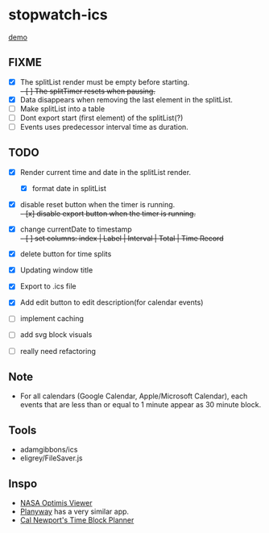 # stopwatch-ics

[demo](https://gateway.pinata.cloud/ipfs/QmbtWYQmt6LSq2TxcpFwrAFXivfHZbxmHd7C1TceGTJuQf/)

## FIXME

- [x] The splitList render must be empty before starting.\
       ~~- [ ] The splitTimer resets when pausing.~~
- [x] Data disappears when removing the last element in the splitList.
- [ ] Make splitList into a table
- [ ] Dont export start (first element) of the splitList(?)
- [ ] Events uses predecessor interval time as duration.

## TODO

- [x] Render current time and date in the splitList render.
  - [x] format date in splitList
- [x] disable reset button when the timer is running.\
       ~~- [x] disable export button when the timer is running.~~
- [x] change currentDate to timestamp\
       ~~- [ ] set columns: index | Label | Interval | Total | Time Record~~
- [x] delete button for time splits
- [x] Updating window title
- [x] Export to .ics file
- [x] Add edit button to edit description(for calendar events)

- [ ] implement caching
- [ ] add svg block visuals
- [ ] really need refactoring


## Note
- For all calendars (Google Calendar, Apple/Microsoft Calendar), each events that are less than or equal to 1 minute appear as 30 minute block.

## Tools

- adamgibbons/ics
- eligrey/FileSaver.js

## Inspo

- [NASA Optimis Viewer](https://imgur.com/a/7PdIuWE)
- [Planyway](https://planyway.com/help/features/time-tracking#two-views-calendar-and-list) has a very similar app.
- [Cal Newport's Time Block Planner](https://www.timeblockplanner.com/)
